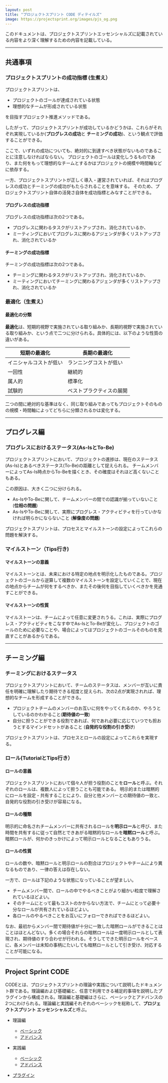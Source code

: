 ```yaml
---
layout: post
title: "プロジェクトスプリント CODE ディテイルズ"
image: https://projectsprint.org/images/pjs_og.png
---
```


このドキュメントは、プロジェクトスプリントエッセンシャルズに記載されている内容をより深く理解するための内容を記載している。

---
## 共通事項

### プロジェクトスプリントの成功指標 (生煮え）

プロジェクトスプリントは、

* プロジェクトのゴールが達成されている状態
* 理想的なチームが形成されている状態

を目指すプロジェクト推進メソッドである。

したがって、プロジェクトスプリントが成功しているかどうかは、これらがそれぞれ実現しているか(**プログレスの成功**と **チーミングの成功**)、という観点で評価することができる。

ここで、いずれの成功についても、絶対的に到達すべき状態がないものであることに注意しなければならない。
プロジェクトのゴールは変化しうるものであり、また何をもって理想的なチームとするかはプロジェクトの規模や時間軸などに依存する。

一方、プロジェクトスプリントが正しく導入・運営されていれば、それはプログレスの成功とチーミングの成功がもたらされることを意味する。
そのため、プロジェクトスプリント自体の活発さ自体を成功指標とみなすことができる。

#### プログレスの成功指標

プログレスの成功指標は次の2つである。

* プログレスに関わるタスクがリストアップされ、消化されているか、
* ミーティングにおいてプログレスに関わるアジェンダが多くリストアップされ、消化されているか

#### チーミングの成功指標

チーミングの成功指標は次の2つである。

* チーミングに関わるタスクがリストアップされ、消化されているか、
* ミーティングにおいてチーミングに関わるアジェンダが多くリストアップされ、消化されているか

### 最適化（生煮え）
#### 最適化の分類

**最適化**は、短期的視野で実施されている取り組みか、長期的視野で実施されている取り組みか、という点で二つに分けられる。具体的には、以下のような性質の違いがある。

短期の最適化  | 長期の最適化
--|--
イニシャルコストが低い  | ランニングコストが低い
一回性  | 継続的
属人的  | 標準化
試験的  | ベストプラクティスの展開

二つの間に絶対的な基準はなく、同じ取り組みであってもプロジェクトそのものの規模・時間軸によってどちらに分類されるかは変化する。


---
## プログレス編

### プログレスにおけるステータス(As-IsとTo-Be)
プロジェクトスプリントにおいて、プロジェクトの進捗は、現在のステータス(As-Is)とあるべきステータス(To-Be)の距離として捉えられる。
チームメンバーによってAs-Is時点からTo-Beを描くとき、その確度はそれほど高くないこともある。

この原因は、大きく二つに分けられる。

- As-IsやTo-Beに関して、チームメンバーの間での認識が揃っていないこと (**位相の問題**)
- As-IsやTo-Beに関して、実際にプログレス・アクティビティを行っていかなければ明らかにならないこと (**解像度の問題**)

プロジェクトスプリントは、プロセスとマイルストーンの設定によってこれらの問題を解決する。

### マイルストーン（Tips行き)

#### マイルストーンの意義
マイルストーンとは、未来における特定の地点を明示化したものである。プロジェクトのゴールから逆算して複数のマイルストーンを設定していくことで、現在の地点からチームが何をするべきか、またその後何を目指していくべきかを見通すことができる。

#### マイルストーンの性質
マイルストーンは、チームによって任意に変更されうる。これは、実際にプログレス・アクティビティをこなす中でAs-IsとTo-Beが変化し、プロジェクトのゴールのために必要なことや、場合によってはプロジェクトのゴールそのものを見直すことがあるからである。

---
## チーミング編

### チーミングにおけるステータス
プロジェクトスプリントにおいて、チームのステータスは、メンバーが互いに責任を明確に理解したり期待できる程度と捉えられ、次の2点が実現されれば、理想的なチームを形成することができる。

- プロジェクトチームのメンバーのお互いに何をやってくれるのか、やろうとしているのかわかること(**期待値の一致**)
- 自分に担うことができる役割であれば、何であれ必要に応じていつでも担おうとするマインドセットがあること (**自発的な役割の引き受け**)

プロジェクトスプリントは、プロセスとロールの設定によってこれらを実現する。

### ロール(TutorialとTips行き）

#### ロールの意義
プロジェクトスプリントにおいて個々人が担う役割のことを**ロール**と呼ぶ。それぞれのロールは、複数人によって担うことも可能である。
明示的または暗黙的にロールを設定・共有することにより、自分と他メンバーとの期待値の一致と、自発的な役割の引き受けが容易になる。

#### ロールの種類
明示的に命名されチームメンバーに共有されるロールを**明示ロール**と呼び、また 時間を共有するに従って自然とできあがる暗黙的なロールを**暗黙ロール**と呼ぶ。暗黙ロールが、何かのきっかけによって明示ロールとなることもありうる。

#### ロールの性質
ロールの数や、暗黙ロールと明示ロールの割合はプロジェクトやチームにより異なるものであり、一律の答えは存在しない。

一方で、ロールは下記のような状態になっていることが望ましい。

* チームメンバー間で、ロールの中でやるべきことがより細かい粒度で理解されているほどよい。
* そのチームにとって最もコストのかからない方法で、チームにとって必要十分なロールが共有されているほどよい。
* 各ロールのやるべきことをお互いにフォローできればできるほどよい。

なお、最初からメンバー間で期待値が十分に一致した暗黙ロールができることはことはほとんどない。多くの場合それらの暗黙ロールは一度明示ロールとして表現され、期待値のすり合わせが行われる。そうしてできた明示ロールをベースに、各メンバーは未知の事柄にたいしても暗黙ロールとして引き受け、対応することが可能になる。

---

## Project Sprint CODE

CODEとは、プロジェクトスプリントの理論や実践について説明したドキュメント群である。理論編および基礎編と、任意で利用できる補足的事項を説明したプラグインから構成される。理論編と基礎編はさらに、ベーシックとアドバンスの2つにわけられる。理論編と実践編それぞれのベーシックを総称して、**プロジェクトスプリント エッセンシャルズ**と呼ぶ。

* 理論編
  - [ベーシック](../theory/basic.md)
  - [アドバンス](../theory/advance.md)

* 実践編
  - [ベーシック](../practice/basic.md)
  - [アドバンス](../practice/advance.md)

* [プラグイン](../plug-in/index.md)
